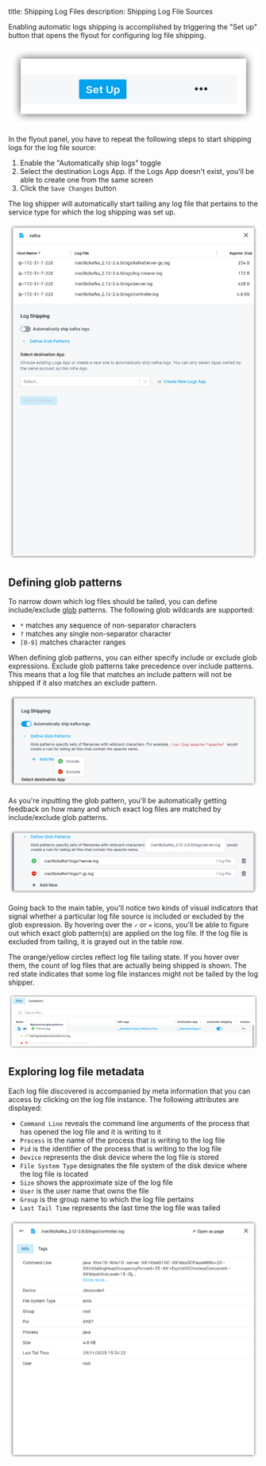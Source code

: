 title: Shipping Log Files
description: Shipping Log File Sources

Enabling automatic logs shipping is accomplished by triggering the "Set up" button that opens the flyout for configuring log file shipping.

![Setup Button](images/setup.png)

In the flyout panel, you have to repeat the following steps to start shipping logs for the log file source:

1. Enable the "Automatically ship <group-name> logs" toggle
2. Select the destination Logs App. If the Logs App doesn't exist, you'll be able to create one from the same screen
3. Click the `Save Changes` button

The log shipper will automatically start tailing any log file that pertains to the service type for which the log shipping was set up.

![Enable Log Shipping](images/logfile-flyout.png)

## Defining glob patterns

To narrow down which log files should be tailed, you can define include/exclude [glob](https://en.wikipedia.org/wiki/Glob_(programming)) patterns. The following glob wildcards are supported:

- `*` matches any sequence of non-separator characters
- `?` matches any single non-separator character
- `[0-9]` matches character ranges

When defining glob patterns, you can either specify include or exclude glob expressions. Exclude glob patterns take precedence over include patterns. This means that a log file that matches an include pattern will not be shipped if it also matches an exclude pattern.

![Include and Exclude Glob Patterns](images/include-exclude-globs.png)

As you're inputting the glob pattern, you'll be automatically getting feedback on how many and which exact log files are matched by include/exclude glob patterns.

![Matched Hints](images/matched-globs.png)

Going back to the main table, you'll notice two kinds of visual indicators that signal whether a particular log file source is included or excluded by the glob expression. By hovering over the `✓` or `✕` icons, you'll be able to figure out which exact glob pattern(s) are applied on the log file. If the log file is excluded from tailing, it is grayed out in the table row.

The orange/yellow circles reflect log file tailing state. If you hover over them, the count of log files that are actually being shipped is shown. The red state indicates that some log file instances might not be tailed by the log shipper.

![Globs Main Table](images/globs-main-table.png)

## Exploring log file metadata

Each log file discovered is accompanied by meta information that you can access by clicking on the log file instance. The following attributes are displayed:

- `Command Line` reveals the command line arguments of the process that has opened the log file and it is writing to it
- `Process` is the name of the process that is writing to the log file
- `Pid` is the identifier of the process that is writing to the log file
- `Device` represents the disk device where the log file is stored
- `File System Type` designates the file system of the disk device where the log file is located
- `Size` shows the approximate size of the log file
- `User` is the user name that owns the file
- `Group` is the group name to which the log file pertains
- `Last Tail Time` represents the last time the log file was tailed

![Log File Metadata](images/log-file-meta.png)
